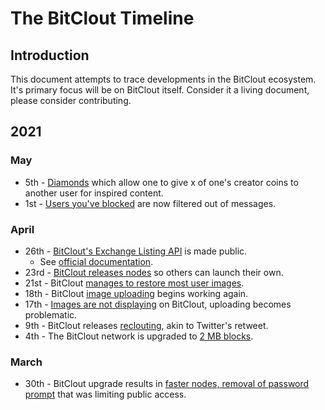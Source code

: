 # The BitClout Timeline

## Introduction
This document attempts to trace developments in the BitClout ecosystem. It's primary focus will be on BitClout itself. Consider it a living document, please consider contributing.

## 2021

### May
- 5th - [Diamonds](https://bitclout.com/posts/21f9c1e3e570ad2ab8f509bd95ef50d13a05f6c53d752028ac90ea0afa1e10f6) which allow one to give x of one's creator coins to another user for inspired content.
- 1st - [Users you've blocked](https://bitclout.com/posts/f879f8e0035df8d1b543cf290366e82cf7086eb124bd09647c4fa3276ac73683) are now filtered out of messages.

### April
- 26th - [BitClout's Exchange Listing API](https://bitclout.com/posts/af526c43f6787bf4b961402b6b9f757e2fe7401b05d1bf4c5a25c3d8fbf2d0c9) is made public.
  - See [official documentation](https://docs.bitclout.com/devs/exchange-listing-api).  
- 23rd - [BitClout releases nodes](https://bitclout.com/posts/a49d97f48b3e61e77e903c215657ba6e4270742449191de89025147ddf1069bf) so others can launch their own.
- 21st - BitClout [manages to restore most user images](https://bitclout.com/posts/697b72701ecf299eee9592727ab10b58b1ef099fa931ed35ff0b06001ac96440).
- 18th - BitClout [image uploading](https://bitclout.com/posts/cbdda460a2c20a31f51d902861433136c505e4ec002161e2ba32ef58d7db7da9) begins working again.
- 17th - [Images are not displaying](https://bitclout.com/posts/cbeb6fffb0b7436ba155eeef7fba9d7c433b8afec3eab891c15f0a5e14315822) on BitClout, uploading becomes problematic.
- 9th - BitClout releases [reclouting](https://bitclout.com/posts/b1cf68f5eb829f8c6c42abe009f315ee921d46c91cc6bd3b9cab9dc4851addc1), akin to Twitter's retweet.
- 4th - The BitClout network is upgraded to [2 MB blocks](https://bitclout.com/posts/cbde15fd351d8cb6bed7638b7c687ef2d100bd2ea985f57401f9cb10194799a7).

### March
- 30th - BitClout upgrade results in [faster nodes, removal of password prompt](https://bitclout.com/posts/3780d87fa76e3825aa7cfb60ab0dbeea88127c7790a86ec58ceec8428aff663b) that was limiting public access.
